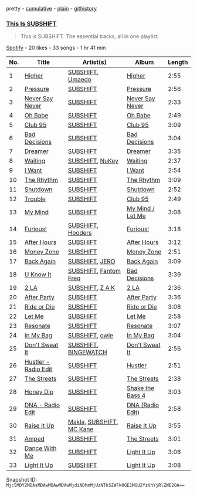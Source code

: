 pretty - [cumulative](/playlists/cumulative/37i9dQZF1DZ06evO3LZ0T8.md) - [plain](/playlists/plain/37i9dQZF1DZ06evO3LZ0T8) - [githistory](https://github.githistory.xyz/mackorone/spotify-playlist-archive/blob/main/playlists/plain/37i9dQZF1DZ06evO3LZ0T8)

### [This Is SUBSHIFT](https://open.spotify.com/playlist/37i9dQZF1DZ06evO3LZ0T8)

> This is SUBSHIFT\. The essential tracks, all in one playlist.

[Spotify](https://open.spotify.com/user/spotify) - 20 likes - 33 songs - 1 hr 41 min

| No. | Title | Artist(s) | Album | Length |
|---|---|---|---|---|
| 1 | [Higher](https://open.spotify.com/track/1h1sfIlRRN1qgruivCtRc6) | [SUBSHIFT](https://open.spotify.com/artist/6oj23vhIuGx4bOqVmQ9oOo), [Umaedo](https://open.spotify.com/artist/0SSciNLgRTNW5DQ7X8Df74) | [Higher](https://open.spotify.com/album/6HC5lHejoIqI7L7JJd09jS) | 2:55 |
| 2 | [Pressure](https://open.spotify.com/track/5Bhpw5EbF6fLflC41NI4HD) | [SUBSHIFT](https://open.spotify.com/artist/6oj23vhIuGx4bOqVmQ9oOo) | [Pressure](https://open.spotify.com/album/5dxB50EGjlSa9p1F9z2gfX) | 2:56 |
| 3 | [Never Say Never](https://open.spotify.com/track/1lamYQInWLWWadZ0WJr77I) | [SUBSHIFT](https://open.spotify.com/artist/6oj23vhIuGx4bOqVmQ9oOo) | [Never Say Never](https://open.spotify.com/album/05RILyqqydSjfCP9LK54yX) | 2:33 |
| 4 | [Oh Babe](https://open.spotify.com/track/2PLMPEaM0SaBjIgIb8ntxD) | [SUBSHIFT](https://open.spotify.com/artist/6oj23vhIuGx4bOqVmQ9oOo) | [Oh Babe](https://open.spotify.com/album/5JfeF8AIoBKK3zdV8ihUTx) | 2:49 |
| 5 | [Club 95](https://open.spotify.com/track/2mJPisJh3QMDKFNjPsYR3G) | [SUBSHIFT](https://open.spotify.com/artist/6oj23vhIuGx4bOqVmQ9oOo) | [Club 95](https://open.spotify.com/album/0fNlbFMbJMUXjLPf7s53CA) | 3:09 |
| 6 | [Bad Decisions](https://open.spotify.com/track/2DsCTWTL6j3KpCkBow7B3O) | [SUBSHIFT](https://open.spotify.com/artist/6oj23vhIuGx4bOqVmQ9oOo) | [Bad Decisions](https://open.spotify.com/album/3fTqyh23ImqLSKdBbUkhuM) | 3:04 |
| 7 | [Dreamer](https://open.spotify.com/track/47SEt8Ftu5Vm69yRoFUDXr) | [SUBSHIFT](https://open.spotify.com/artist/6oj23vhIuGx4bOqVmQ9oOo) | [Dreamer](https://open.spotify.com/album/60DNwMVgnq9J3dV0yC0LcQ) | 3:35 |
| 8 | [Waiting](https://open.spotify.com/track/51Ovzmx3WMnHZqMdNq7xrv) | [SUBSHIFT](https://open.spotify.com/artist/6oj23vhIuGx4bOqVmQ9oOo), [NuKey](https://open.spotify.com/artist/2tmve58Sh3f0WZN76W30x3) | [Waiting](https://open.spotify.com/album/1sDfCWZzggw6l015h5agWf) | 2:37 |
| 9 | [I Want](https://open.spotify.com/track/2bPZ3ZODl6ri3OJm9d1kvd) | [SUBSHIFT](https://open.spotify.com/artist/6oj23vhIuGx4bOqVmQ9oOo) | [I Want](https://open.spotify.com/album/3gLaucz6aCw44XgbEKfNrl) | 2:54 |
| 10 | [The Rhythm](https://open.spotify.com/track/6Cx33NW52i3IjTilbqaIR5) | [SUBSHIFT](https://open.spotify.com/artist/6oj23vhIuGx4bOqVmQ9oOo) | [The Rhythm](https://open.spotify.com/album/5l92sWpRLi1fkgxPKg3JL6) | 3:09 |
| 11 | [Shutdown](https://open.spotify.com/track/4eUuY3G6yQwMqZtVQlbEsW) | [SUBSHIFT](https://open.spotify.com/artist/6oj23vhIuGx4bOqVmQ9oOo) | [Shutdown](https://open.spotify.com/album/4ZQoniqkWM5cCB1ZuXteb0) | 2:52 |
| 12 | [Trouble](https://open.spotify.com/track/0cjbNJIeYroXbn1q9Mbq8N) | [SUBSHIFT](https://open.spotify.com/artist/6oj23vhIuGx4bOqVmQ9oOo) | [Club 95](https://open.spotify.com/album/0fNlbFMbJMUXjLPf7s53CA) | 2:49 |
| 13 | [My Mind](https://open.spotify.com/track/1GSisTsTuL17nbcb7Vxu7V) | [SUBSHIFT](https://open.spotify.com/artist/6oj23vhIuGx4bOqVmQ9oOo) | [My Mind / Let Me](https://open.spotify.com/album/2C5QiKmyVPfNynUoggm1td) | 3:08 |
| 14 | [Furious!](https://open.spotify.com/track/1h7ZTFVfo67wpcoWchqvZv) | [SUBSHIFT](https://open.spotify.com/artist/6oj23vhIuGx4bOqVmQ9oOo), [Hooders](https://open.spotify.com/artist/0dSLFM6XsMwI9U64CyxFVS) | [Furious!](https://open.spotify.com/album/7aQPZJolEV6D1oikzZyW49) | 3:18 |
| 15 | [After Hours](https://open.spotify.com/track/1RsPpQPKq3REgPS2reByKR) | [SUBSHIFT](https://open.spotify.com/artist/6oj23vhIuGx4bOqVmQ9oOo) | [After Hours](https://open.spotify.com/album/0xHSBEVtHFggmTWPKLXYtl) | 3:12 |
| 16 | [Money Zone](https://open.spotify.com/track/74Bc5e2EtbMTyBiJiFNN3P) | [SUBSHIFT](https://open.spotify.com/artist/6oj23vhIuGx4bOqVmQ9oOo) | [Money Zone](https://open.spotify.com/album/2QMsIeLfwPPKpAMsTuKTwP) | 2:51 |
| 17 | [Back Again](https://open.spotify.com/track/5AjHfQmvYqKs3I4Qc0aFXo) | [SUBSHIFT](https://open.spotify.com/artist/6oj23vhIuGx4bOqVmQ9oOo), [JERO](https://open.spotify.com/artist/4UrjjYgWIyCWRkLTTswfHy) | [Back Again](https://open.spotify.com/album/1TIw2arqA2nlo3xeBe3cSj) | 3:09 |
| 18 | [U Know It](https://open.spotify.com/track/2exKEOiqq6sEEuJHUpBl4F) | [SUBSHIFT](https://open.spotify.com/artist/6oj23vhIuGx4bOqVmQ9oOo), [Fantom Freq](https://open.spotify.com/artist/4kwPEoKIm8IwQKOvYjg5OM) | [Bad Decisions](https://open.spotify.com/album/3fTqyh23ImqLSKdBbUkhuM) | 3:39 |
| 19 | [2 LA](https://open.spotify.com/track/0Nwr2tgFoTgnKwG1sc8n8N) | [SUBSHIFT](https://open.spotify.com/artist/6oj23vhIuGx4bOqVmQ9oOo), [Z A K](https://open.spotify.com/artist/7BF3vz2rJ9RnK0j1mYOxYf) | [2 LA](https://open.spotify.com/album/7tjJCsyo9jqtQQ1DnLr85F) | 2:36 |
| 20 | [After Party](https://open.spotify.com/track/7JIZbrUykuhWue9puIHrcw) | [SUBSHIFT](https://open.spotify.com/artist/6oj23vhIuGx4bOqVmQ9oOo) | [After Party](https://open.spotify.com/album/5VSbPVUxGg4iT0mIm4UV5b) | 3:36 |
| 21 | [Ride or Die](https://open.spotify.com/track/62qtbxjKbsVHUWkM9HQeyQ) | [SUBSHIFT](https://open.spotify.com/artist/6oj23vhIuGx4bOqVmQ9oOo) | [Ride or Die](https://open.spotify.com/album/3OWhCtgffNKn97Zw6KKNSO) | 3:08 |
| 22 | [Let Me](https://open.spotify.com/track/2QWF5091N3go4P54nO1faZ) | [SUBSHIFT](https://open.spotify.com/artist/6oj23vhIuGx4bOqVmQ9oOo) | [Let Me](https://open.spotify.com/album/0CgiHbDExqV0Gk7YZzRCm3) | 2:58 |
| 23 | [Resonate](https://open.spotify.com/track/7pc4HTXf4y2WSVWXhJ0NQw) | [SUBSHIFT](https://open.spotify.com/artist/6oj23vhIuGx4bOqVmQ9oOo) | [Resonate](https://open.spotify.com/album/52pFLc5i0hPOWmGmsz6NKV) | 3:07 |
| 24 | [In My Bag](https://open.spotify.com/track/2TYOcnd7nZcaoyx5CWFuc9) | [SUBSHIFT](https://open.spotify.com/artist/6oj23vhIuGx4bOqVmQ9oOo), [owie](https://open.spotify.com/artist/7yLfNXs6ttWSE2csFvRnai) | [In My Bag](https://open.spotify.com/album/1Y1ebICoBtXERdylqumYf9) | 3:04 |
| 25 | [Don't Sweat It](https://open.spotify.com/track/46ejVpRBMemcDh4RMHrQzR) | [SUBSHIFT](https://open.spotify.com/artist/6oj23vhIuGx4bOqVmQ9oOo), [BINGEWATCH](https://open.spotify.com/artist/46GFgB66csz8utVAK4Z29Z) | [Don't Sweat It](https://open.spotify.com/album/3u7jL6KxRZ2OhGcyjXesFF) | 2:56 |
| 26 | [Hustler \- Radio Edit](https://open.spotify.com/track/4710XzPsGJPFKT30Yk9b5H) | [SUBSHIFT](https://open.spotify.com/artist/6oj23vhIuGx4bOqVmQ9oOo) | [Hustler](https://open.spotify.com/album/4G5kxwulmOKmMoljPHDUle) | 2:51 |
| 27 | [The Streets](https://open.spotify.com/track/77P9MI3yqXZqVXyjlCAEKV) | [SUBSHIFT](https://open.spotify.com/artist/6oj23vhIuGx4bOqVmQ9oOo) | [The Streets](https://open.spotify.com/album/4e1i0fGriLNA8t9h9I0CNT) | 2:38 |
| 28 | [Honey Dip](https://open.spotify.com/track/0606StM2HkTudakYuVy2rd) | [SUBSHIFT](https://open.spotify.com/artist/6oj23vhIuGx4bOqVmQ9oOo) | [Shake the Bass 4](https://open.spotify.com/album/1dc8hYIvtlLN7V8RRfBERd) | 3:03 |
| 29 | [DNA \- Radio Edit](https://open.spotify.com/track/5Hl5WE271CXsku5wtSxxh1) | [SUBSHIFT](https://open.spotify.com/artist/6oj23vhIuGx4bOqVmQ9oOo) | [DNA \(Radio Edit\)](https://open.spotify.com/album/2q7zsnZP4sFCA9BMrhCkHU) | 2:58 |
| 30 | [Raise It Up](https://open.spotify.com/track/3VZu1gYJn13l0nevx4FSoV) | [Makla](https://open.spotify.com/artist/1ngUu0NNbd7uGigLW2je0M), [SUBSHIFT](https://open.spotify.com/artist/6oj23vhIuGx4bOqVmQ9oOo), [MC Kane](https://open.spotify.com/artist/7nwtn0dNIn3H879bbwJTwt) | [Raise It Up](https://open.spotify.com/album/5Sujv7LFz0QwXfezfzG6tE) | 3:55 |
| 31 | [Amped](https://open.spotify.com/track/5b3FKpYuq2RbHCBf4Fz5H1) | [SUBSHIFT](https://open.spotify.com/artist/6oj23vhIuGx4bOqVmQ9oOo) | [The Streets](https://open.spotify.com/album/4e1i0fGriLNA8t9h9I0CNT) | 3:01 |
| 32 | [Dance With Me](https://open.spotify.com/track/4mqzTIzpMtbN9lfPVqVjUD) | [SUBSHIFT](https://open.spotify.com/artist/6oj23vhIuGx4bOqVmQ9oOo) | [Light It Up](https://open.spotify.com/album/21qXXrBG0EM0mLK6A92rDv) | 3:06 |
| 33 | [Light It Up](https://open.spotify.com/track/2yVH1P2sIObsFVopVqClhR) | [SUBSHIFT](https://open.spotify.com/artist/6oj23vhIuGx4bOqVmQ9oOo) | [Light It Up](https://open.spotify.com/album/21qXXrBG0EM0mLK6A92rDv) | 3:08 |

Snapshot ID: `Mjc5MDY2MDAsMDAwMDAwMDAwMjdiNDhmMjUzNTk5ZWFkOGE1MGU2YzVhYjRlZWE2OA==`

